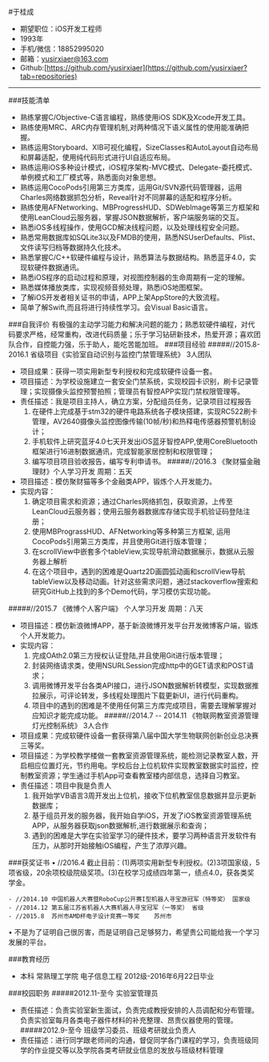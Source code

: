#于桂成
- 期望职位：iOS开发工程师
- 1993年
- 手机/微信：18852995020		            
- 邮箱：yusirxiaer@163.com
- Github:[https://github.com/yusirxiaer](https://github.com/yusirxiaer?tab=repositories)

---

###技能清单

- 熟练掌握C/Objective-C语言编程，熟练使用iOS SDK及Xcode开发工具。
- 熟练使用MRC、ARC内存管理机制,对两种情况下语义属性的使用能准确把握。
- 熟练运用Storyboard、XIB可视化编程，SizeClasses和AutoLayout自动布局和屏幕适配，使用纯代码形式进行UI自适应布局。
- 熟练运用iOS多种设计模式，iOS程序架构-MVC模式、Delegate-委托模式、单例模式和工厂模式等，熟悉面向对象思想。
- 熟练运用CocoPods引用第三方类库，运用Git/SVN源代码管理器，运用Charles网络数据抓包分析，Reveal针对不同屏幕的适配和程序分析。
- 熟练使用AFNetworking、MBProgressHUD、SDWebImage等第三方框架和使用LeanCloud云服务器，掌握JSON数据解析，客户端服务端的交互。
- 熟悉iOS多线程操作，使用GCD解决线程问题，以及处理线程安全问题。
- 熟悉常用数据库如SQLite3以及FMDB的使用，熟悉NSUserDefaults、Plist、文件读写归档等数据持久化技术。
- 熟悉掌握C/C++软硬件编程与设计，熟悉算法与数据结构。熟悉蓝牙4.0，实现软硬件数据通讯。
- 熟悉iOS程序的启动过程和原理，对视图控制器的生命周期有一定的理解。
- 熟悉媒体播放类库，实现视频音频处理，熟悉iOS地图框架。
- 了解iOS开发者相关证书的申请，APP上架AppStore的大致流程。
- 简单了解Swift,而且将进行持续性学习。会Visual Basic语言。

###自我评价
有极强的主动学习能力和解决问题的能力；熟悉软硬件编程，对代码要求严格，经常重构，改进代码质量；乐于学习钻研新技术，热爱开源；喜欢团队合作，自控能力强，乐于助人，能吃苦能加班。 
###项目经验
#####//2015.8-2016.1 省级项目《实验室自动识别与监控门禁管理系统》 3人团队  
- 项目成果：获得一项实用新型专利授权和完成软硬件设备一套。
- 项目描述：为学校设施建立一套安全门禁系统，实现校园卡识别，刷卡记录管理；实现摄像头监控预警拍照；管理员有智控APP实现门禁权限管理等。
- 责任描述：我是项目主持人，确立方案，分配组员任务，记录项目过程报告
  	1. 在硬件上完成基于stm32的硬件电路系统各子模块搭建，实现RC522刷卡管理，AV2640摄像头监控图像传输(10帧/秒)和热释电传感器预警机制设计；
	2.	手机软件上研究蓝牙4.0七天开发出iOS蓝牙智控APP,使用CoreBluetooth框架进行16进制数据通讯，完成智能家居控制和权限管理；
	3.	编写项目项目验收报告，编写专利申请书。
#####//2016.3 《聚财猫金融理财》个人学习开发 周期：五天         
- 项目描述：模仿聚财猫等多个金融类APP，锻炼个人开发能力。
- 实现内容：
	1.	确定项目需求和资源；通过Charles网络抓包，获取资源，上传至LeanCloud云服务器；使用云服务器数据库存储实现手机验证码登陆注册；
	2.	使用MBPrograssHUD、AFNetworking等多种第三方框架, 运用CocoPods引用第三方类库，并且使用Git进行版本管理；
	3.	在scrollView中嵌套多个tableView,实现导航滑动数据展示，数据从云服务器上解析
	4.	在这个项目中，遇到的困难是Quartz2D画圆弧动画和scrollView导航tableView以及移动动画。针对这些需求问题，通过stackoverflow搜索和研究GitHub上找到的多个Demo代码，学习模仿实现功能。

#####//2015.7 《微博个人客户端》 个人学习开发 周期：八天         
- 	项目描述：模仿新浪微博APP，基于新浪微博开发平台开发微博客户端，锻炼个人开发能力。
- 	实现内容：
	1.	完成OAth2.0第三方授权认证登陆,并且使用Git进行版本管理；
	2.	封装网络请求类，使用NSURLSession完成http中的GET请求和POST请求；
	3.	调用微博开发平台各类API接口，进行JSON数据解析转模型，实现数据推拉展示，可评论转发，多线程处理图片下载更新UI，进行代码重构。
	4.	项目中的遇到的困难是不使用任何第三方库完成项目，需要去理解掌握对应知识才能完成功能。
#####//2014.7 -- 2014.11 《物联网教室资源管理灯光控制系统》 3人合作        
-	项目成果：完成软硬件设备一套获得第八届中国大学生物联网创新创业总决赛三等奖。
-	项目描述：为学校教学楼做一套教室资源管理系统，能检测记录教室人数，开启相应位置灯光，节约用电。学校后台上位机软件实现教室数据实时监控，控制教室资源；学生通过手机App可查看教室楼内部信息，选择自习教室。
-	责任描述：项目中我是负责人
	1.	我开始学VB语言3周开发出上位机，接收下位机教室信息数据并显示更新数据库；
	2.	基于组员开发的服务器，我开始自学iOS，开发了iOS教室资源管理系统APP，从服务器获取json数据解析,进行数据展示和查询；
	3.	遇到的困难是大学在实验室学习的硬件技术，要学习两种语言开发软件有压力，从那时开始接触iOS编程，产生了浓厚兴趣。

###获奖证书
•	//2016.4 截止目前：(1)两项实用新型专利授权。(2)3项国家级，5项省级，20余项校级院级奖项。(3)在校学习成绩四年第一，绩点4.0，获各类奖学金。

```
- //2014.10	中国机器人大赛暨RoboCup公开赛I型机器人寻宝游冠军（特等奖） 国家级 
- //2014.12	第五届江苏省机器人大赛机器人寻宝冠军（一等奖） 省级
- //2015.8	苏州市AMD杯电子设计竞赛一等奖 	苏州市 
```
•	不是为了证明自己很厉害，而是证明自己足够努力，希望贵公司能给我一个学习发展的平台。

###教育经历
- 本科        常熟理工学院   电子信息工程  2012级-2016年6月22日毕业

###校园职务
#####2012.11-至今 实验室管理员
- 责任描述：负责实验室新生面试，负责完成教授安排的人员调配和分布管理。负责实验室每月各类电子器件材料的补充整理、昂贵仪器使用的管理。
#####2012.9-至今 班级学习委员、班级考研就业负责人 
- 责任描述：进行同学跟老师间的沟通，督促同学各门课程的学习，负责班级同学的作业提交等以及学院各类考研就业信息的发放与班级材料管理

